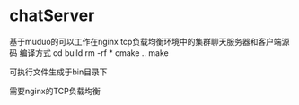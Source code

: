 # chatServer
基于muduo的可以工作在nginx tcp负载均衡环境中的集群聊天服务器和客户端源码
编译方式
cd build
rm -rf *
cmake ..
make

可执行文件生成于bin目录下

需要nginx的TCP负载均衡
